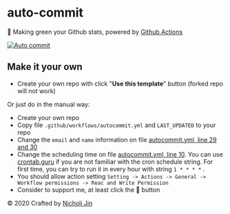 # auto-commit

🌳 Making green your Github stats, powered by [Github Actions](https://github.com/features/actions)

[![Auto commit](https://github.com/expressd3v/autocommit/workflows/Auto%20commit/badge.svg)](https://github.com/expressd3v/autocommit/actions?query=workflow%3A%22Auto+commit%22)


## Make it your own

- Create your own repo with click "**Use this template**" button (forked repo will not work)

Or just do in the manual way:

- Create your own repo
- Copy file `.github/workflows/autocommit.yml` and `LAST_UPDATED` to your repo
- Change the `email` and `name` information on file [autocommit.yml, line 29 and 30](https://github.com/expressd3v/autocommit/blob/master/.github/workflows/autocommit.yml#L29)
- Change the scheduling time on file [autocommit.yml, line 10](https://github.com/expressd3v/autocommit/blob/master/.github/workflows/autocommit.yml#L10). You can use [crontab.guru](https://crontab.guru/) if you are not familiar with the cron schedule string. For first time, you can try to run it in every hour with string `1 * * * *` .
- You should allow action setting `Setting -> Actions -> General -> Workflow permissions -> Reac and Write Permission`
- Consider to support me, at least click the 🌟 button


© 2020 Crafted by [Nicholi Jin](https://nicholijin.com/)
